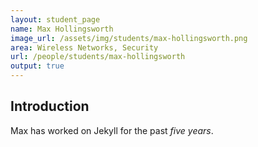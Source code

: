 ```yaml
---
layout: student_page
name: Max Hollingsworth
image_url: /assets/img/students/max-hollingsworth.png
area: Wireless Networks, Security
url: /people/students/max-hollingsworth
output: true
---
```


## Introduction

Max has worked on Jekyll for the past *five years*.
